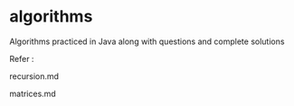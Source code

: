 # algorithms
Algorithms practiced in Java along with questions and complete solutions

Refer : 

recursion.md

matrices.md


